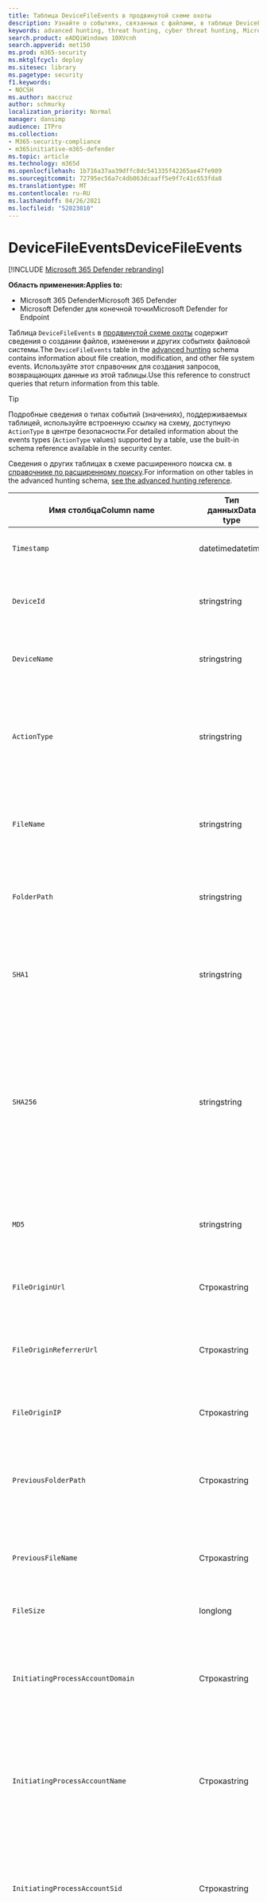 ```yaml
---
title: Таблица DeviceFileEvents в продвинутой схеме охоты
description: Узнайте о событиях, связанных с файлами, в таблице DeviceFileEvents продвинутой схемы охоты
keywords: advanced hunting, threat hunting, cyber threat hunting, Microsoft 365 Defender, Microsoft 365, m365, search, query, telemetry, schema reference, kusto, table, column, data type, description, filecreationevents, DeviceFileEvents, files, path, hash, sha1, sha256, md5
search.product: eADQiWindows 10XVcnh
search.appverid: met150
ms.prod: m365-security
ms.mktglfcycl: deploy
ms.sitesec: library
ms.pagetype: security
f1.keywords:
- NOCSH
ms.author: maccruz
author: schmurky
localization_priority: Normal
manager: dansimp
audience: ITPro
ms.collection:
- M365-security-compliance
- m365initiative-m365-defender
ms.topic: article
ms.technology: m365d
ms.openlocfilehash: 1b716a37aa39dffc8dc541335f42265ae47fe989
ms.sourcegitcommit: 72795ec56a7c4db863dcaaff5e9f7c41c653fda8
ms.translationtype: MT
ms.contentlocale: ru-RU
ms.lasthandoff: 04/26/2021
ms.locfileid: "52023010"
---
```

# <a name="devicefileevents"></a><span data-ttu-id="ea969-104">DeviceFileEvents</span><span class="sxs-lookup"><span data-stu-id="ea969-104">DeviceFileEvents</span></span>

[!INCLUDE [Microsoft 365 Defender rebranding](../includes/microsoft-defender.md)]


<span data-ttu-id="ea969-105">**Область применения:**</span><span class="sxs-lookup"><span data-stu-id="ea969-105">**Applies to:**</span></span>
- <span data-ttu-id="ea969-106">Microsoft 365 Defender</span><span class="sxs-lookup"><span data-stu-id="ea969-106">Microsoft 365 Defender</span></span>
- <span data-ttu-id="ea969-107">Microsoft Defender для конечной точки</span><span class="sxs-lookup"><span data-stu-id="ea969-107">Microsoft Defender for Endpoint</span></span>

<span data-ttu-id="ea969-108">Таблица `DeviceFileEvents` в [продвинутой схеме охоты](advanced-hunting-overview.md) содержит сведения о создании файлов, изменении и других событиях файловой системы.</span><span class="sxs-lookup"><span data-stu-id="ea969-108">The `DeviceFileEvents` table in the [advanced hunting](advanced-hunting-overview.md) schema contains information about file creation, modification, and other file system events.</span></span> <span data-ttu-id="ea969-109">Используйте этот справочник для создания запросов, возвращающих данные из этой таблицы.</span><span class="sxs-lookup"><span data-stu-id="ea969-109">Use this reference to construct queries that return information from this table.</span></span>

>[!TIP]
> <span data-ttu-id="ea969-110">Подробные сведения о типах событий (значениях), поддерживаемых таблицей, используйте встроенную ссылку на схему, доступную `ActionType` в центре безопасности.</span><span class="sxs-lookup"><span data-stu-id="ea969-110">For detailed information about the events types (`ActionType` values) supported by a table, use the built-in schema reference available in the security center.</span></span>

<span data-ttu-id="ea969-111">Сведения о других таблицах в схеме расширенного поиска см. в [справочнике по расширенному поиску](advanced-hunting-schema-tables.md).</span><span class="sxs-lookup"><span data-stu-id="ea969-111">For information on other tables in the advanced hunting schema, [see the advanced hunting reference](advanced-hunting-schema-tables.md).</span></span>

| <span data-ttu-id="ea969-112">Имя столбца</span><span class="sxs-lookup"><span data-stu-id="ea969-112">Column name</span></span> | <span data-ttu-id="ea969-113">Тип данных</span><span class="sxs-lookup"><span data-stu-id="ea969-113">Data type</span></span> | <span data-ttu-id="ea969-114">Описание</span><span class="sxs-lookup"><span data-stu-id="ea969-114">Description</span></span> |
|-------------|-----------|-------------|
| `Timestamp` | <span data-ttu-id="ea969-115">datetime</span><span class="sxs-lookup"><span data-stu-id="ea969-115">datetime</span></span> | <span data-ttu-id="ea969-116">Дата и время записи события</span><span class="sxs-lookup"><span data-stu-id="ea969-116">Date and time when the event was recorded</span></span> |
| `DeviceId` | <span data-ttu-id="ea969-117">string</span><span class="sxs-lookup"><span data-stu-id="ea969-117">string</span></span> | <span data-ttu-id="ea969-118">Уникальный идентификатор для обслуживаемого компьютера</span><span class="sxs-lookup"><span data-stu-id="ea969-118">Unique identifier for the machine in the service</span></span> |
| `DeviceName` | <span data-ttu-id="ea969-119">string</span><span class="sxs-lookup"><span data-stu-id="ea969-119">string</span></span> | <span data-ttu-id="ea969-120">Полное доменное имя компьютера</span><span class="sxs-lookup"><span data-stu-id="ea969-120">Fully qualified domain name (FQDN) of the machine</span></span> |
| `ActionType` | <span data-ttu-id="ea969-121">string</span><span class="sxs-lookup"><span data-stu-id="ea969-121">string</span></span> | <span data-ttu-id="ea969-122">Тип действий, которые вызвали событие.</span><span class="sxs-lookup"><span data-stu-id="ea969-122">Type of activity that triggered the event.</span></span> <span data-ttu-id="ea969-123">Подробные [сведения см. в](advanced-hunting-schema-tables.md?#get-schema-information-in-the-security-center) справке по схеме на портале</span><span class="sxs-lookup"><span data-stu-id="ea969-123">See the [in-portal schema reference](advanced-hunting-schema-tables.md?#get-schema-information-in-the-security-center) for details</span></span> |
| `FileName` | <span data-ttu-id="ea969-124">string</span><span class="sxs-lookup"><span data-stu-id="ea969-124">string</span></span> | <span data-ttu-id="ea969-125">Имя файла, к которому было применено записанное действие</span><span class="sxs-lookup"><span data-stu-id="ea969-125">Name of the file that the recorded action was applied to</span></span> |
| `FolderPath` | <span data-ttu-id="ea969-126">string</span><span class="sxs-lookup"><span data-stu-id="ea969-126">string</span></span> | <span data-ttu-id="ea969-127">Папка, содержащая файл, к котором было применено записано действие</span><span class="sxs-lookup"><span data-stu-id="ea969-127">Folder containing the file that the recorded action was applied to</span></span> |
| `SHA1` | <span data-ttu-id="ea969-128">string</span><span class="sxs-lookup"><span data-stu-id="ea969-128">string</span></span> | <span data-ttu-id="ea969-129">SHA-1 файла, к которому было применено записанное действие</span><span class="sxs-lookup"><span data-stu-id="ea969-129">SHA-1 of the file that the recorded action was applied to</span></span> |
| `SHA256` | <span data-ttu-id="ea969-130">string</span><span class="sxs-lookup"><span data-stu-id="ea969-130">string</span></span> | <span data-ttu-id="ea969-131">SHA-256 файла, к которому было применено записанное действие</span><span class="sxs-lookup"><span data-stu-id="ea969-131">SHA-256 of the file that the recorded action was applied to.</span></span> <span data-ttu-id="ea969-132">Это поле обычно не заполняется. Используйте столбец SHA1, если он доступен.</span><span class="sxs-lookup"><span data-stu-id="ea969-132">This field is usually not populated — use the SHA1 column when available.</span></span> |
| `MD5` | <span data-ttu-id="ea969-133">string</span><span class="sxs-lookup"><span data-stu-id="ea969-133">string</span></span> | <span data-ttu-id="ea969-134">Hash MD5 файла, к который было применено записано действие</span><span class="sxs-lookup"><span data-stu-id="ea969-134">MD5 hash of the file that the recorded action was applied to</span></span> |
| `FileOriginUrl` | <span data-ttu-id="ea969-135">Строка</span><span class="sxs-lookup"><span data-stu-id="ea969-135">string</span></span> | <span data-ttu-id="ea969-136">URL-адрес, в котором файл был загружен из</span><span class="sxs-lookup"><span data-stu-id="ea969-136">URL where the file was downloaded from</span></span> |
| `FileOriginReferrerUrl` | <span data-ttu-id="ea969-137">Строка</span><span class="sxs-lookup"><span data-stu-id="ea969-137">string</span></span> | <span data-ttu-id="ea969-138">URL-адрес веб-страницы, ссылаемой на загруженный файл</span><span class="sxs-lookup"><span data-stu-id="ea969-138">URL of the web page that links to the downloaded file</span></span> |
| `FileOriginIP` | <span data-ttu-id="ea969-139">Строка</span><span class="sxs-lookup"><span data-stu-id="ea969-139">string</span></span> | <span data-ttu-id="ea969-140">IP-адрес, на который был загружен файл с</span><span class="sxs-lookup"><span data-stu-id="ea969-140">IP address where the file was downloaded from</span></span> |
| `PreviousFolderPath` | <span data-ttu-id="ea969-141">Строка</span><span class="sxs-lookup"><span data-stu-id="ea969-141">string</span></span> | <span data-ttu-id="ea969-142">Оригинальная папка, содержащая файл перед примененным действием</span><span class="sxs-lookup"><span data-stu-id="ea969-142">Original folder containing the file before the recorded action was applied</span></span> |
| `PreviousFileName` | <span data-ttu-id="ea969-143">Строка</span><span class="sxs-lookup"><span data-stu-id="ea969-143">string</span></span> | <span data-ttu-id="ea969-144">Исходное имя файла, переименованного в результате действия</span><span class="sxs-lookup"><span data-stu-id="ea969-144">Original name of the file that was renamed as a result of the action</span></span> |
| `FileSize` | <span data-ttu-id="ea969-145">long</span><span class="sxs-lookup"><span data-stu-id="ea969-145">long</span></span> | <span data-ttu-id="ea969-146">Размер файла в bytes</span><span class="sxs-lookup"><span data-stu-id="ea969-146">Size of the file in bytes</span></span> |
| `InitiatingProcessAccountDomain` | <span data-ttu-id="ea969-147">Строка</span><span class="sxs-lookup"><span data-stu-id="ea969-147">string</span></span> | <span data-ttu-id="ea969-148">Домен учетной записи, которая управляла процессом, ответственным за событие</span><span class="sxs-lookup"><span data-stu-id="ea969-148">Domain of the account that ran the process responsible for the event</span></span> |
| `InitiatingProcessAccountName` | <span data-ttu-id="ea969-149">Строка</span><span class="sxs-lookup"><span data-stu-id="ea969-149">string</span></span> | <span data-ttu-id="ea969-150">Имя пользователя учетной записи, которая запустила процесс, ответственный за событие</span><span class="sxs-lookup"><span data-stu-id="ea969-150">User name of the account that ran the process responsible for the event</span></span> |
| `InitiatingProcessAccountSid` | <span data-ttu-id="ea969-151">Строка</span><span class="sxs-lookup"><span data-stu-id="ea969-151">string</span></span> | <span data-ttu-id="ea969-152">Идентификатор безопасности (SID) учетной записи, которая управляла процессом, ответственным за событие</span><span class="sxs-lookup"><span data-stu-id="ea969-152">Security Identifier (SID) of the account that ran the process responsible for the event</span></span> |
| `InitiatingProcessAccountUpn` | <span data-ttu-id="ea969-153">Строка</span><span class="sxs-lookup"><span data-stu-id="ea969-153">string</span></span> | <span data-ttu-id="ea969-154">Основное имя пользователя (UPN) учетной записи, которая управляла процессом, ответственным за событие</span><span class="sxs-lookup"><span data-stu-id="ea969-154">User principal name (UPN) of the account that ran the process responsible for the event</span></span> |
| `InitiatingProcessAccountObjectId` | <span data-ttu-id="ea969-155">Строка</span><span class="sxs-lookup"><span data-stu-id="ea969-155">string</span></span> | <span data-ttu-id="ea969-156">ID объекта Azure AD учетной записи пользователя, которая запустила процесс, ответственный за событие</span><span class="sxs-lookup"><span data-stu-id="ea969-156">Azure AD object ID of the user account that ran the process responsible for the event</span></span> |
| `InitiatingProcessMD5` | <span data-ttu-id="ea969-157">Строка</span><span class="sxs-lookup"><span data-stu-id="ea969-157">string</span></span> | <span data-ttu-id="ea969-158">AD5 hash of the process (image file), that initiated the event</span><span class="sxs-lookup"><span data-stu-id="ea969-158">MD5 hash of the process (image file) that initiated the event</span></span> |
| `InitiatingProcessSHA1` | <span data-ttu-id="ea969-159">Строка</span><span class="sxs-lookup"><span data-stu-id="ea969-159">string</span></span> | <span data-ttu-id="ea969-160">SHA-1 процесса (файла изображений), который инициировал событие</span><span class="sxs-lookup"><span data-stu-id="ea969-160">SHA-1 of the process (image file) that initiated the event</span></span> |
| `InitiatingProcessSHA256` | <span data-ttu-id="ea969-161">Строка</span><span class="sxs-lookup"><span data-stu-id="ea969-161">string</span></span> | <span data-ttu-id="ea969-162">SHA-256 процесса (файла изображений), который инициировал событие.</span><span class="sxs-lookup"><span data-stu-id="ea969-162">SHA-256 of the process (image file) that initiated the event.</span></span> <span data-ttu-id="ea969-163">Это поле обычно не заполняется. Используйте столбец SHA1, если он доступен.</span><span class="sxs-lookup"><span data-stu-id="ea969-163">This field is usually not populated — use the SHA1 column when available.</span></span> |
| `InitiatingProcessFolderPath` | <span data-ttu-id="ea969-164">string</span><span class="sxs-lookup"><span data-stu-id="ea969-164">string</span></span> | <span data-ttu-id="ea969-165">Папка, содержащая процесс (файл изображений), который инициировал событие</span><span class="sxs-lookup"><span data-stu-id="ea969-165">Folder containing the process (image file) that initiated the event</span></span> |
| `InitiatingProcessFileName` | <span data-ttu-id="ea969-166">Строка</span><span class="sxs-lookup"><span data-stu-id="ea969-166">string</span></span> | <span data-ttu-id="ea969-167">Имя процесса, который инициировал событие</span><span class="sxs-lookup"><span data-stu-id="ea969-167">Name of the process that initiated the event</span></span> |
| `InitiatingProcessFileSize` | <span data-ttu-id="ea969-168">long</span><span class="sxs-lookup"><span data-stu-id="ea969-168">long</span></span> | <span data-ttu-id="ea969-169">Размер процесса (файла изображений), который инициировал событие</span><span class="sxs-lookup"><span data-stu-id="ea969-169">Size of the process (image file) that initiated the event</span></span> |
| `InitiatingProcessVersionInfoCompanyName` | <span data-ttu-id="ea969-170">Строка</span><span class="sxs-lookup"><span data-stu-id="ea969-170">string</span></span> | <span data-ttu-id="ea969-171">Название компании из сведений о версии процесса (файла изображений), ответственного за событие</span><span class="sxs-lookup"><span data-stu-id="ea969-171">Company name from the version information of the process (image file) responsible for the event</span></span> |
| `InitiatingProcessVersionInfoProductName` | <span data-ttu-id="ea969-172">Строка</span><span class="sxs-lookup"><span data-stu-id="ea969-172">string</span></span> | <span data-ttu-id="ea969-173">Имя продукта из сведений о версии процесса (файл изображений), ответственных за событие</span><span class="sxs-lookup"><span data-stu-id="ea969-173">Product name from the version information of the process (image file) responsible for the event</span></span> |
|` InitiatingProcessVersionInfoProductVersion` | <span data-ttu-id="ea969-174">Строка</span><span class="sxs-lookup"><span data-stu-id="ea969-174">string</span></span> | <span data-ttu-id="ea969-175">Версия продукта из сведений о версии процесса (файла изображений), ответственного за событие</span><span class="sxs-lookup"><span data-stu-id="ea969-175">Product version from the version information of the process (image file) responsible for the event</span></span> |
|` InitiatingProcessVersionInfoInternalFileName` | <span data-ttu-id="ea969-176">Строка</span><span class="sxs-lookup"><span data-stu-id="ea969-176">string</span></span> | <span data-ttu-id="ea969-177">Имя внутреннего файла из сведений о версии процесса (файла изображений), ответственного за событие</span><span class="sxs-lookup"><span data-stu-id="ea969-177">Internal file name from the version information of the process (image file) responsible for the event</span></span> |
| `InitiatingProcessVersionInfoOriginalFileName` | <span data-ttu-id="ea969-178">Строка</span><span class="sxs-lookup"><span data-stu-id="ea969-178">string</span></span> | <span data-ttu-id="ea969-179">Исходное имя файла из версии данных процесса (файла изображений), ответственного за событие</span><span class="sxs-lookup"><span data-stu-id="ea969-179">Original file name from the version information of the process (image file) responsible for the event</span></span> |
| `InitiatingProcessVersionInfoFileDescription` | <span data-ttu-id="ea969-180">Строка</span><span class="sxs-lookup"><span data-stu-id="ea969-180">string</span></span> | <span data-ttu-id="ea969-181">Описание из сведений о версии процесса (файла изображений), ответственного за событие</span><span class="sxs-lookup"><span data-stu-id="ea969-181">Description from the version information of the process (image file) responsible for the event</span></span> |
| `InitiatingProcessId` | <span data-ttu-id="ea969-182">int</span><span class="sxs-lookup"><span data-stu-id="ea969-182">int</span></span> | <span data-ttu-id="ea969-183">Процесс ID (PID) процесса, который инициировал событие</span><span class="sxs-lookup"><span data-stu-id="ea969-183">Process ID (PID) of the process that initiated the event</span></span> |
| `InitiatingProcessCommandLine` | <span data-ttu-id="ea969-184">Строка</span><span class="sxs-lookup"><span data-stu-id="ea969-184">string</span></span> | <span data-ttu-id="ea969-185">Командная строка, используемая для запуска процесса, инициированного событием</span><span class="sxs-lookup"><span data-stu-id="ea969-185">Command line used to run the process that initiated the event</span></span> |
| `InitiatingProcessCreationTime` | <span data-ttu-id="ea969-186">datetime</span><span class="sxs-lookup"><span data-stu-id="ea969-186">datetime</span></span> | <span data-ttu-id="ea969-187">Дата и время начала процесса запуска события</span><span class="sxs-lookup"><span data-stu-id="ea969-187">Date and time when the process that initiated the event was started</span></span> |
| `InitiatingProcessIntegrityLevel` | <span data-ttu-id="ea969-188">Строка</span><span class="sxs-lookup"><span data-stu-id="ea969-188">string</span></span> | <span data-ttu-id="ea969-189">Уровень целостности процесса, который инициировал событие.</span><span class="sxs-lookup"><span data-stu-id="ea969-189">Integrity level of the process that initiated the event.</span></span> <span data-ttu-id="ea969-190">Windows назначает уровни целостности процессам на основе определенных характеристик, например, если они были запущены из скачивания в Интернете.</span><span class="sxs-lookup"><span data-stu-id="ea969-190">Windows assigns integrity levels to processes based on certain characteristics, such as if they were launched from an internet download.</span></span> <span data-ttu-id="ea969-191">Эти уровни целостности влияют на разрешения на ресурсы</span><span class="sxs-lookup"><span data-stu-id="ea969-191">These integrity levels influence permissions to resources</span></span> |
| `InitiatingProcessTokenElevation` | <span data-ttu-id="ea969-192">Строка</span><span class="sxs-lookup"><span data-stu-id="ea969-192">string</span></span> | <span data-ttu-id="ea969-193">Тип маркера, указывающий на наличие или отсутствие высоты привилегий управления пользовательским доступом (UAC), применяемой к процессу, инициировал событие.</span><span class="sxs-lookup"><span data-stu-id="ea969-193">Token type indicating the presence or absence of User Access Control (UAC) privilege elevation applied to the process that initiated the event</span></span> |
| `InitiatingProcessParentId` | <span data-ttu-id="ea969-194">int</span><span class="sxs-lookup"><span data-stu-id="ea969-194">int</span></span> | <span data-ttu-id="ea969-195">Process ID (PID) родительского процесса, который породил процесс, ответственный за событие</span><span class="sxs-lookup"><span data-stu-id="ea969-195">Process ID (PID) of the parent process that spawned the process responsible for the event</span></span> |
| `InitiatingProcessParentFileName` | <span data-ttu-id="ea969-196">Строка</span><span class="sxs-lookup"><span data-stu-id="ea969-196">string</span></span> | <span data-ttu-id="ea969-197">Имя родительского процесса, который породил процесс, ответственный за событие</span><span class="sxs-lookup"><span data-stu-id="ea969-197">Name of the parent process that spawned the process responsible for the event</span></span> |
| `InitiatingProcessParentCreationTime` | <span data-ttu-id="ea969-198">datetime</span><span class="sxs-lookup"><span data-stu-id="ea969-198">datetime</span></span> | <span data-ttu-id="ea969-199">Дата и время запуска родительского процесса, ответственного за событие</span><span class="sxs-lookup"><span data-stu-id="ea969-199">Date and time when the parent of the process responsible for the event was started</span></span> |
| `RequestProtocol` | <span data-ttu-id="ea969-200">Строка</span><span class="sxs-lookup"><span data-stu-id="ea969-200">string</span></span> | <span data-ttu-id="ea969-201">Сетевой протокол, если это применимо, используется для инициализа действия: Unknown, Local, SMB или NFS</span><span class="sxs-lookup"><span data-stu-id="ea969-201">Network protocol, if applicable, used to initiate the activity: Unknown, Local, SMB, or NFS</span></span> |
| `RequestSourceIP` | <span data-ttu-id="ea969-202">Строка</span><span class="sxs-lookup"><span data-stu-id="ea969-202">string</span></span> | <span data-ttu-id="ea969-203">IPv4 или IPv6 адрес удаленного устройства, которое инициировало действие</span><span class="sxs-lookup"><span data-stu-id="ea969-203">IPv4 or IPv6 address of the remote device that initiated the activity</span></span> |
| `RequestSourcePort` | <span data-ttu-id="ea969-204">Строка</span><span class="sxs-lookup"><span data-stu-id="ea969-204">string</span></span> | <span data-ttu-id="ea969-205">Исходный порт на удаленном устройстве, которое инициировало действие</span><span class="sxs-lookup"><span data-stu-id="ea969-205">Source port on the remote device that initiated the activity</span></span> |
| `RequestAccountName` | <span data-ttu-id="ea969-206">Строка</span><span class="sxs-lookup"><span data-stu-id="ea969-206">string</span></span> | <span data-ttu-id="ea969-207">Имя пользователя учетной записи, используемой для удаленного инициа-</span><span class="sxs-lookup"><span data-stu-id="ea969-207">User name of account used to remotely initiate the activity</span></span> |
| `RequestAccountDomain` | <span data-ttu-id="ea969-208">Строка</span><span class="sxs-lookup"><span data-stu-id="ea969-208">string</span></span> | <span data-ttu-id="ea969-209">Домен учетной записи, используемой для удаленного инициа-</span><span class="sxs-lookup"><span data-stu-id="ea969-209">Domain of the account used to remotely initiate the activity</span></span> |
| `RequestAccountSid` | <span data-ttu-id="ea969-210">Строка</span><span class="sxs-lookup"><span data-stu-id="ea969-210">string</span></span> | <span data-ttu-id="ea969-211">Идентификатор безопасности (SID) учетной записи, используемой для удаленного начала действия</span><span class="sxs-lookup"><span data-stu-id="ea969-211">Security Identifier (SID) of the account used to remotely initiate the activity</span></span> |
| `ShareName` | <span data-ttu-id="ea969-212">Строка</span><span class="sxs-lookup"><span data-stu-id="ea969-212">string</span></span> | <span data-ttu-id="ea969-213">Имя общей папки, содержащей файл</span><span class="sxs-lookup"><span data-stu-id="ea969-213">Name of shared folder containing the file</span></span> |
| `InitiatingProcessFileSize` | <span data-ttu-id="ea969-214">long</span><span class="sxs-lookup"><span data-stu-id="ea969-214">long</span></span> | <span data-ttu-id="ea969-215">Размер файла, который запустил процесс, ответственный за событие</span><span class="sxs-lookup"><span data-stu-id="ea969-215">Size of the file that ran the process responsible for the event</span></span> |
| `SensitivityLabel` | <span data-ttu-id="ea969-216">Строка</span><span class="sxs-lookup"><span data-stu-id="ea969-216">string</span></span> | <span data-ttu-id="ea969-217">Метка, примененная к электронной почте, файлу или другому содержимому для классификации его для защиты информации</span><span class="sxs-lookup"><span data-stu-id="ea969-217">Label applied to an email, file, or other content to classify it for information protection</span></span> |
| `SensitivitySubLabel` | <span data-ttu-id="ea969-218">Строка</span><span class="sxs-lookup"><span data-stu-id="ea969-218">string</span></span> | <span data-ttu-id="ea969-219">Sublabel применяется к электронной почте, файлу или другому контенту, чтобы классифицировать его для защиты информации; Подклабели чувствительности группироваться под метки чувствительности, но обрабатываются независимо</span><span class="sxs-lookup"><span data-stu-id="ea969-219">Sublabel applied to an email, file, or other content to classify it for information protection; sensitivity sublabels are grouped under sensitivity labels but are treated independently</span></span> |
| `IsAzureInfoProtectionApplied` | <span data-ttu-id="ea969-220">boolean</span><span class="sxs-lookup"><span data-stu-id="ea969-220">boolean</span></span> | <span data-ttu-id="ea969-221">Указывает, шифруется ли файл в Azure Information Protection</span><span class="sxs-lookup"><span data-stu-id="ea969-221">Indicates whether the file is encrypted by Azure Information Protection</span></span> |
| `ReportId` | <span data-ttu-id="ea969-222">long</span><span class="sxs-lookup"><span data-stu-id="ea969-222">long</span></span> | <span data-ttu-id="ea969-223">Идентификатор события на основе повторяющегося счетчика.</span><span class="sxs-lookup"><span data-stu-id="ea969-223">Event identifier based on a repeating counter.</span></span> <span data-ttu-id="ea969-224">Для определения уникальных событий этот столбец должен использоваться в сочетании со столбцами DeviceName и Timestamp.</span><span class="sxs-lookup"><span data-stu-id="ea969-224">To identify unique events, this column must be used in conjunction with the DeviceName and Timestamp columns.</span></span> |
| `AppGuardContainerId` | <span data-ttu-id="ea969-225">Строка</span><span class="sxs-lookup"><span data-stu-id="ea969-225">string</span></span> | <span data-ttu-id="ea969-226">Идентификатор виртуализированного контейнера, используемого службой Application Guard для изоляции активности браузера</span><span class="sxs-lookup"><span data-stu-id="ea969-226">Identifier for the virtualized container used by Application Guard to isolate browser activity</span></span> |
| `AdditionalFields` | <span data-ttu-id="ea969-227">Строка</span><span class="sxs-lookup"><span data-stu-id="ea969-227">string</span></span> | <span data-ttu-id="ea969-228">Дополнительные сведения об объекте или событии</span><span class="sxs-lookup"><span data-stu-id="ea969-228">Additional information about the entity or event</span></span> |
>[!NOTE]
> <span data-ttu-id="ea969-229">Сведения о hash файла всегда будут показаны, когда они доступны.</span><span class="sxs-lookup"><span data-stu-id="ea969-229">File hash information will always be shown when it is available.</span></span> <span data-ttu-id="ea969-230">Однако существует несколько возможных причин, по которым не удается вычислить SHA1, SHA256 или MD5.</span><span class="sxs-lookup"><span data-stu-id="ea969-230">However, there are several possible reasons why a SHA1, SHA256, or MD5 cannot be calculated.</span></span> <span data-ttu-id="ea969-231">Например, файл может быть расположен в удаленном хранилище, заблокирован другим процессом, сжатым или помеченным как виртуальный.</span><span class="sxs-lookup"><span data-stu-id="ea969-231">For instance, the file might be located in remote storage, locked by another process, compressed, or marked as virtual.</span></span> <span data-ttu-id="ea969-232">В этих сценариях информация о хаши файла отображается пустой.</span><span class="sxs-lookup"><span data-stu-id="ea969-232">In these scenarios, the file hash information appears empty.</span></span>

## <a name="related-topics"></a><span data-ttu-id="ea969-233">Статьи по теме</span><span class="sxs-lookup"><span data-stu-id="ea969-233">Related topics</span></span>
- [<span data-ttu-id="ea969-234">Обзор расширенной охоты</span><span class="sxs-lookup"><span data-stu-id="ea969-234">Advanced hunting overview</span></span>](advanced-hunting-overview.md)
- [<span data-ttu-id="ea969-235">Изучение языка запросов</span><span class="sxs-lookup"><span data-stu-id="ea969-235">Learn the query language</span></span>](advanced-hunting-query-language.md)
- [<span data-ttu-id="ea969-236">Использование общих запросов</span><span class="sxs-lookup"><span data-stu-id="ea969-236">Use shared queries</span></span>](advanced-hunting-shared-queries.md)
- [<span data-ttu-id="ea969-237">Охота на различных устройствах, в письмах, приложениях и удостоверениях</span><span class="sxs-lookup"><span data-stu-id="ea969-237">Hunt across devices, emails, apps, and identities</span></span>](advanced-hunting-query-emails-devices.md)
- [<span data-ttu-id="ea969-238">Сведения о схеме</span><span class="sxs-lookup"><span data-stu-id="ea969-238">Understand the schema</span></span>](advanced-hunting-schema-tables.md)
- [<span data-ttu-id="ea969-239">Применение рекомендаций по использованию запросов</span><span class="sxs-lookup"><span data-stu-id="ea969-239">Apply query best practices</span></span>](advanced-hunting-best-practices.md)

